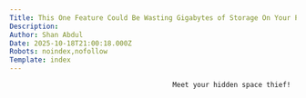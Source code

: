 ```yaml
---
Title: This One Feature Could Be Wasting Gigabytes of Storage On Your PC
Description: 
Author: Shan Abdul
Date: 2025-10-18T21:00:18.000Z
Robots: noindex,nofollow
Template: index
---
```


                                            Meet your hidden space thief!
                                        